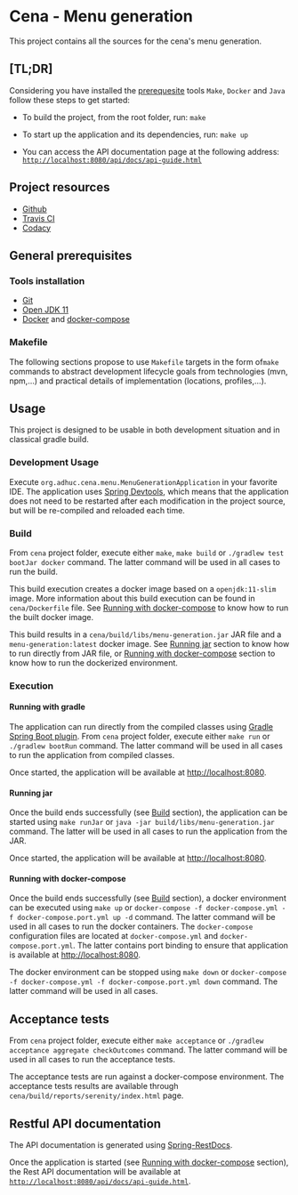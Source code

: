 # Cena - Menu generation

This project contains all the sources for the cena's menu generation.

## [TL;DR]

Considering you have installed the [prerequesite](#general-prerequisites) tools `Make`, `Docker` and `Java` follow these steps to get started:

- To build the project, from the root folder, run:
`make`

- To start up the application and its dependencies, run:
`make up`

- You can access the API documentation page at the following address: [`http://localhost:8080/api/docs/api-guide.html`](http://localhost:8080/api/docs/api-guide.html)

## Project resources

- [Github](https://github.com/adhuc-projects/cena)
- [Travis CI](https://travis-ci.com/adhuc-projects/cena/)
- [Codacy](https://app.codacy.com/project/adhuc-projects/cena/dashboard)

## General prerequisites

### Tools installation

- [Git](http://help.github.com/set-up-git-redirect)
- [Open JDK 11](https://openjdk.java.net/install/)
- [Docker](https://www.docker.com/) and [docker-compose](https://docs.docker.com/compose/install/)

### Makefile

The following sections propose to use `Makefile` targets in the form of`make` commands to abstract development lifecycle goals from technologies (mvn, npm,...) and practical details of implementation (locations, profiles,...).

## Usage

This project is designed to be usable in both development situation and in classical gradle build.

### Development Usage

Execute `org.adhuc.cena.menu.MenuGenerationApplication` in your favorite IDE. The application uses [Spring Devtools](https://docs.spring.io/spring-boot/docs/current/reference/html/using-boot-devtools.html), which means that the application does not need to be restarted after each modification in the project source, but will be re-compiled and reloaded each time.

### Build

From `cena` project folder, execute either `make`, `make build` or `./gradlew test bootJar docker` command. The latter command will be used in all cases to run the build.

This build execution creates a docker image based on a `openjdk:11-slim` image. More information about this build execution can be found in `cena/Dockerfile` file. See [Running with docker-compose](#running-with-docker-compose) to know how to run the built docker image.

This build results in a `cena/build/libs/menu-generation.jar` JAR file and a `menu-generation:latest` docker image. See [Running jar](#running-jar) section to know how to run directly from JAR file, or [Running with docker-compose](#running-with-docker-compose) section to know how to run the dockerized environment.

### Execution

#### Running with gradle

The application can run directly from the compiled classes using [Gradle Spring Boot plugin](https://docs.spring.io/spring-boot/docs/2.1.2.RELEASE/gradle-plugin/reference/html/). From `cena` project folder, execute either `make run` or `./gradlew bootRun` command. The latter command will be used in all cases to run the application from compiled classes.

Once started, the application will be available at [http://localhost:8080](http://localhost:8080).

#### Running jar

Once the build ends successfully (see [Build](#build) section), the application can be started using `make runJar` or `java -jar build/libs/menu-generation.jar` command. The latter will be used in all cases to run the application from the JAR.

Once started, the application will be available at [http://localhost:8080](http://localhost:8080).

#### Running with docker-compose

Once the build ends successfully (see [Build](#build) section), a docker environment can be executed using `make up` or `docker-compose -f docker-compose.yml -f docker-compose.port.yml up -d` command. The latter command will be used in all cases to run the docker containers. The `docker-compose` configuration files are located at `docker-compose.yml` and `docker-compose.port.yml`. The latter contains port binding to ensure that application is available at [http://localhost:8080](http://localhost:8080).

The docker environment can be stopped using `make down` or `docker-compose -f docker-compose.yml -f docker-compose.port.yml down` command. The latter command will be used in all cases.

## Acceptance tests

From `cena` project folder, execute either `make acceptance` or `./gradlew acceptance aggregate checkOutcomes` command. The latter command will be used in all cases to run the acceptance tests.

The acceptance tests are run against a docker-compose environment. The acceptance tests results are available through `cena/build/reports/serenity/index.html` page.

## Restful API documentation

The API documentation is generated using [Spring-RestDocs](http://projects.spring.io/spring-restdocs/).

Once the application is started (see [Running with docker-compose](#running-with-docker-compose) section), the Rest API documentation will be available at [`http://localhost:8080/api/docs/api-guide.html`](http://localhost:8080/api/docs/api-guide.html).
